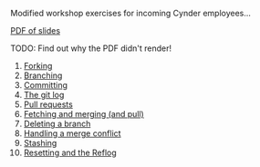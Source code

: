 
Modified workshop exercises for incoming Cynder employees...

[PDF of slides](/slides/workshop.pdf)

TODO: Find out why the PDF didn't render!

1. [Forking](/fork.md)
1. [Branching](/branch.md)
1. [Committing](/commit.md)
1. [The git log](/log.md)
1. [Pull requests](/pull_request.md)
1. [Fetching and merging (and pull)](/fetch_and_merge.md)
1. [Deleting a branch](/delete_branch.md)
1. [Handling a merge conflict](/merge_conflict.md)
1. [Stashing](/stash.md)
1. [Resetting and the Reflog](/reset_and_reflog.md)

